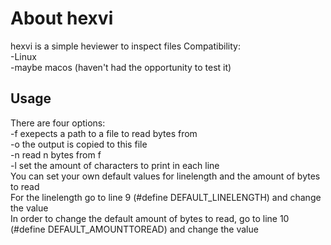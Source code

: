 # About hexvi

hexvi is a simple heviewer to inspect files 
Compatibility:  
-Linux  
-maybe macos (haven't had the opportunity to test it)


## Usage

There are four options:  
 -f exepects a path to a file to read bytes from  
 -o the output is copied to this file  
 -n read n bytes from f  
 -l set the amount of characters to print in each line  
You can set your own default values for linelength and the amount of bytes to read  
For the linelength go to line 9 (#define DEFAULT_LINELENGTH) and change the value  
In order to change the default amount of bytes to read, go to line 10 (#define DEFAULT_AMOUNTTOREAD) and change the value
